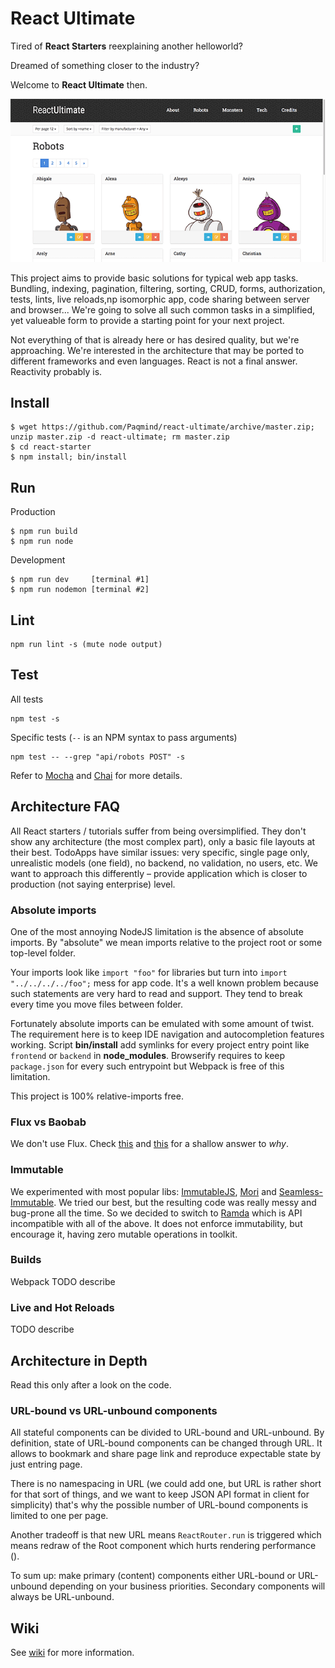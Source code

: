 # React Ultimate

Tired of **React Starters** reexplaining another helloworld?

Dreamed of something closer to the industry?

Welcome to **React Ultimate** then.

![alt tag](/screenshot.png)

This project aims to provide basic solutions for typical web app tasks. Bundling, indexing, pagination,
filtering, sorting, CRUD, forms, authorization, tests, lints, live reloads,np isomorphic app, code sharing between server and browser...
We're going to solve all such common tasks in a simplified, yet valueable form to provide a starting point
for your next project.

Not everything of that is already here or has desired quality, but we're approaching.
We're interested in the architecture that may be ported to different frameworks and even languages.
React is not a final answer. Reactivity probably is.

## Install

```
$ wget https://github.com/Paqmind/react-ultimate/archive/master.zip; unzip master.zip -d react-ultimate; rm master.zip
$ cd react-starter
$ npm install; bin/install
```

## Run

Production
```
$ npm run build
$ npm run node
```

Development
```
$ npm run dev     [terminal #1]
$ npm run nodemon [terminal #2]
```

## Lint

```
npm run lint -s (mute node output)
```

## Test

All tests
```
npm test -s
```

Specific tests (`--` is an NPM syntax to pass arguments)
```
npm test -- --grep "api/robots POST" -s
```

Refer to [Mocha](https://github.com/mochajs/mocha) and [Chai](https://github.com/chaijs/chai)
for more details.

## Architecture FAQ

All React starters / tutorials suffer from being oversimplified.
They don't show any architecture (the most complex part), only a basic file layouts at their best.
TodoApps have similar issues: very specific, single page only, unrealistic models (one field),
no backend, no validation, no users, etc. We want to approach this differently – provide application
which is closer to production (not saying enterprise) level.

### Absolute imports

One of the most annoying NodeJS limitation is the absence of absolute imports. By "absolute" we
mean imports relative to the project root or some top-level folder.

Your imports look like `import "foo"` for libraries but turn into `import "../../../../foo";` mess for app code.
It's a well known problem because such statements are very hard to read and support.
They tend to break every time you move files between folder.

Fortunately absolute imports can be emulated with some amount of twist. The requirement here is to keep IDE navigation and autocompletion features working.
Script **bin/install** add symlinks for every project entry point like `frontend` or `backend` in **node_modules**.
Browserify requires to keep `package.json` for every such entrypoint but Webpack is free of this limitation.

This project is 100% relative-imports free.

### Flux vs Baobab

We don't use Flux. Check [this](https://github.com/acdlite/flummox/issues/63) and
[this](http://christianalfoni.github.io/javascript/2015/02/06/plant-a-baobab-tree-in-your-flux-application.html)
for a shallow answer to *why*.

### Immutable

We experimented with most popular libs: [ImmutableJS](https://github.com/facebook/immutable-js), [Mori](https://github.com/swannodette/mori)
and [Seamless-Immutable](https://github.com/rtfeldman/seamless-immutable).
We tried our best, but the resulting code was really messy and bug-prone all the time.
So we decided to switch to [Ramda](http://ramdajs.com/) which is API incompatible with all of the
above. It does not enforce immutability, but encourage it, having zero mutable operations in toolkit.

### Builds

Webpack TODO describe

### Live and Hot Reloads

TODO describe

## Architecture in Depth

Read this only after a look on the code.

### URL-bound vs URL-unbound components

All stateful components can be divided to URL-bound and URL-unbound.
By definition, state of URL-bound components can be changed through URL.
It allows to bookmark and share page link and reproduce expectable state by
just entring page.

There is no namespacing in URL (we could add one, but URL is rather short for that sort of things,
and we want to keep JSON API format in client for simplicity) that's why the possible number of URL-bound
components is limited to one per page.

Another tradeoff is that new URL means `ReactRouter.run` is triggered
which means redraw of the Root component which hurts rendering performance ().

To sum up: make primary (content) components either URL-bound or URL-unbound depending
on your business priorities. Secondary components will always be URL-unbound.

## Wiki

See [wiki](https://github.com/Paqmind/react-starter/wiki/Workflow) for more information.
